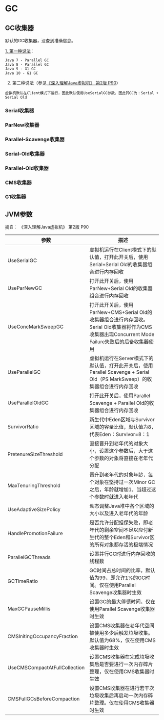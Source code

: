 # GC
## GC收集器
默认的GC收集器，没查到准确信息。

[1. 第一种说法](https://stackoverflow.com/questions/33206313/default-garbage-collector-for-java-8)：
```
Java 7 - Parallel GC
Java 8 - Parallel GC
Java 9 - G1 GC
Java 10 - G1 GC
```

2. 第二种说法（参见[《深入理解Java虚拟机》 第2版 P90](#JVM参数)）
```
虚拟机默认在Client模式下运行，因此默认使用UseSerialGC参数，因此其GC为：Serial + Serial Old
```
### Serial收集器
### ParNew收集器
### Parallel-Scavenge收集器
### Serial-Old收集器
### Parallel-Old收集器
### CMS收集器
### G1收集器

## JVM参数
摘自： 《深入理解Java虚拟机》 第2版 P90

| 参数 | 描述 | 
| ---- | ---- |
| UseSerialGC |  虚拟机运行在Client模式下的默认值，打开此开关后，使用Serial+Serial Old的收集器组合进行内存回收 |
| UseParNewGC |  打开此开关后，使用ParNew+Serial Old的收集器组合进行内存回收 |
| UseConcMarkSweepGC |   打开此开关后，使用ParNew+CMS+Serial Old的收集器组合进行内存回收。Serial Old收集器将作为CMS收集器出现Concurrent Mode Failure失败后的后备收集器使用 |
| UseParallelGC |    虚拟机运行在Server模式下的默认值，打开此开关后，使用Parallel Scavenge + Serial Old（PS MarkSweep）的收集器组合进行内存回收 |
| UseParallelOldGC |     打开此开关后，使用Parallel Scavenge + Parallel Old的收集器组合进行内存回收 |
| SurvivorRatio |    新生代中Eden区域与Survivor区域的容量比值，默认值为8，代表Eden：Survivor=8：1 |
| PretenureSizeThreshold |   直接晋升到老年代的对象大小，设置这个参数后，大于这个参数的对象将直接在老年代分配 |
| MaxTenuringThreshold |     晋升到老年代的对象年龄，每个对象在坚持过一次Minor GC之后，年龄就增加1，当超过这个参数时就进入老年代 |
| UseAdaptiveSizePolicy |    动态调整Java堆中各个区域的大小以及进入老年代的年龄 |
| HandlePromotionFailure |   是否允许分配担保失败，即老年代的剩余空间不足以应付新生代的整个Eden和Survivor区的所有对象都存活的极端情况 |
| ParallelGCThreads |    设置并行GC时进行内存回收的线程数 |
| GCTimeRatio |  GC时间占总时间的比率，默认值为99，即允许1%的GC时间。仅在使用Parallel Scavenge收集器时生效 |
| MaxGCPauseMillis |     设置GC的最大停顿时间，仅在使用Parallel Scavenge收集器时生效 |
| CMSInitingOccupancyFraction |  设置CMS收集器在老年代空间被使用多少后触发垃圾收集。默认值为68%，仅在使用CMS收集器时生效 |
| UseCMSCompactAtFullCollection |  设置CMS收集器在完成垃圾收集后是否要进行一次内存碎片整理，仅在使用CMS收集器时生效 |
| CMSFullGCsBeforeCompaction |  设置CMS收集器在进行若干次垃圾收集后再启动一次内存碎片整理。仅在使用CMS收集器时生效 |
